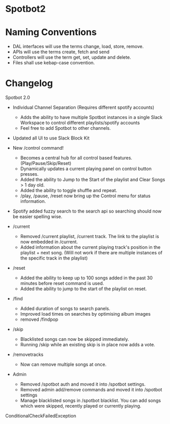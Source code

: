 # Spotbot2

# Naming Conventions
- DAL interfaces will use the terms change, load, store, remove.
- APIs will use the terms create, fetch and send
- Controllers will use the term get, set, update and delete.
- Files shall use kebap-case convention.

# Changelog

Spotbot 2.0

- Individual Channel Separation (Requires different spotify accounts)
  - Adds the ability to have multiple Spotbot instances in a single Slack Workspace to control different playlists/spotify accounts
  - Feel free to add Spotbot to other channels.

- Updated all UI to use Slack Block Kit

- New /control command!
  - Becomes a central hub for all control based features. (Play/Pause/Skip/Reset)
  - Dynamically updates a current playing panel on control button presses.
  - Added the ability to Jump to the Start of the playlist and Clear Songs > 1 day old.
  - Added the ability to toggle shuffle and repeat.
  - /play, /pause, /reset now bring up the Control menu for status information.

- Spotify added fuzzy search to the search api so searching should now be easier spelling wise.

- /current
  - Removed /current playlist, /current track. The link to the playlist is now embedded in /current.
  - Added information about the current playing track's position in the playlist + next song. (Will not work if there are multiple instances of the specific track in the playlist)

- /reset
  - Added the ability to keep up to 100 songs added in the past 30 minutes before reset command is used.
  - Added the ability to jump to the start of the playlist on reset.

- /find
  - Added duration of songs to search panels.
  - Improved load times on searches by optimising album images
  - removed /findpop

- /skip
  - Blacklisted songs can now be skipped immediately.
  - Running /skip while an existing skip is in place now adds a vote.

- /removetracks
  - Now can remove multiple songs at once.

- Admin
  - Removed /spotbot auth and moved it into /spotbot settings.
  - Removed admin add/remove commands and moved it into /spotbot settings
  - Manage blacklisted songs in /spotbot blacklist. You can add songs which were skipped, recently played or currently playing.


ConditionalCheckFailedException